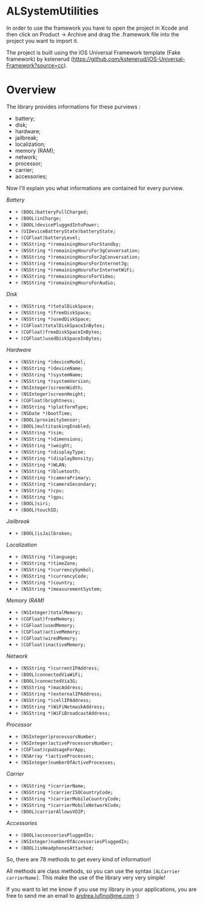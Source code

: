 ALSystemUtilities
=================

In order to use the framework you have to open the project in Xcode and then click on Product -> Archive and drag the .framework file into the project you want to import it.

The project is built using the iOS Universal Framework template (Fake framework) by kstenerud (https://github.com/kstenerud/iOS-Universal-Framework?source=cc).

Overview
=================

The library provides informations for these purviews :

- battery;
- disk;
- hardware;
- jailbreak;
- localization;
- memory (RAM);
- network;
- processor;
- carrier;
- accessories;

Now I'll explain you what informations are contained for every purview.


*Battery*

- ```+ (BOOL)batteryFullCharged;```
- ```+ (BOOL)inCharge;```
- ```+ (BOOL)devicePluggedIntoPower;```
- ```+ (UIDeviceBatteryState)batteryState;```
- ```+ (CGFloat)batteryLevel;```
- ```+ (NSString *)remainingHoursForStandby;```
- ```+ (NSString *)remainingHoursFor3gConversation;```
- ```+ (NSString *)remainingHoursFor2gConversation;```
- ```+ (NSString *)remainingHoursForInternet3g;```
- ```+ (NSString *)remainingHoursForInternetWiFi;```
- ```+ (NSString *)remainingHoursForVideo;```
- ```+ (NSString *)remainingHoursForAudio;```

*Disk*

- ```+ (NSString *)totalDiskSpace;```
- ```+ (NSString *)freeDiskSpace;```
- ```+ (NSString *)usedDiskSpace;```
- ```+ (CGFloat)totalDiskSpaceInBytes;```
- ```+ (CGFloat)freeDiskSpaceInBytes;```
- ```+ (CGFloat)usedDiskSpaceInBytes;```

*Hardware*

- ```+ (NSString *)deviceModel;```
- ```+ (NSString *)deviceName;```
- ```+ (NSString *)systemName;```
- ```+ (NSString *)systemVersion;```
- ```+ (NSInteger)screenWidth;```
- ```+ (NSInteger)screenHeight;```
- ```+ (CGFloat)brightness;```
- ```+ (NSString *)platformType;```
- ```+ (NSDate *)bootTime;```
- ```+ (BOOL)proximitySensor;```
- ```+ (BOOL)multitaskingEnabled;```
- ```+ (NSString *)sim;```
- ```+ (NSString *)dimensions;```
- ```+ (NSString *)weight;```
- ```+ (NSString *)displayType;```
- ```+ (NSString *)displayDensity;```
- ```+ (NSString *)WLAN;```
- ```+ (NSString *)bluetooth;```
- ```+ (NSString *)cameraPrimary;```
- ```+ (NSString *)cameraSecondary;```
- ```+ (NSString *)cpu;```
- ```+ (NSString *)gpu;```
- ```+ (BOOL)siri;```
- ```+ (BOOL)touchID;```

*Jailbreak*

- ```+ (BOOL)isJailbroken;```

*Localization*

- ```+ (NSString *)language;```
- ```+ (NSString *)timeZone;```
- ```+ (NSString *)currencySymbol;```
- ```+ (NSString *)currencyCode;```
- ```+ (NSString *)country;```
- ```+ (NSString *)measurementSystem;```

*Memory (RAM)*

- ```+ (NSInteger)totalMemory;```
- ```+ (CGFloat)freeMemory;```
- ```+ (CGFloat)usedMemory;```
- ```+ (CGFloat)activeMemory;```
- ```+ (CGFloat)wiredMemory;```
- ```+ (CGFloat)inactiveMemory;```

*Network*

- ```+ (NSString *)currentIPAddress;```
- ```+ (BOOL)connectedViaWiFi;```
- ```+ (BOOL)connectedVia3G;```
- ```+ (NSString *)macAddress;```
- ```+ (NSString *)externalIPAddress;```
- ```+ (NSString *)cellIPAddress;```
- ```+ (NSString *)WiFiNetmaskAddress;```
- ```+ (NSString *)WiFiBroadcastAddress;```

*Processor*

- ```+ (NSInteger)processorsNumber;```
- ```+ (NSInteger)activeProcessorsNumber;```
- ```+ (CGFloat)cpuUsageForApp;```
- ```+ (NSArray *)activeProcesses;```
- ```+ (NSInteger)numberOfActiveProcesses;```

*Carrier*

- ```+ (NSString *)carrierName;```
- ```+ (NSString *)carrierISOCountryCode;```
- ```+ (NSString *)carrierMobileCountryCode;```
- ```+ (NSString *)carrierMobileNetworkCode;```
- ```+ (BOOL)carrierAllowsVOIP;```

*Accessories*

- ```+ (BOOL)accessoriesPluggedIn;```
- ```+ (NSInteger)numberOfAccessoriesPluggedIn;```
- ```+ (BOOL)isHeadphonesAttached;```

So, there are 78 methods to get every kind of information!

All methods are class methods, so you can use the syntax ```[ALCarrier carrierName]```. This make the use of the library very very simple!

If you want to let me know if you use my library in your applications, you are free to send me an email to andrea.lufino@me.com :)